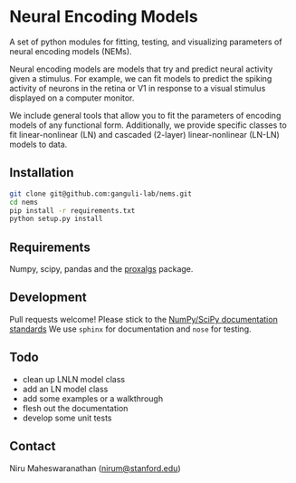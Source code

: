 # Neural Encoding Models

A set of python modules for fitting, testing, and visualizing parameters of neural encoding models (NEMs).

Neural encoding models are models that try and predict neural activity given a stimulus. For example, we can fit models to predict the spiking activity of neurons in the retina or V1 in response to a visual stimulus displayed on a computer monitor.

We include general tools that allow you to fit the parameters of encoding models of any functional form. Additionally, we provide specific classes to fit linear-nonlinear (LN) and cascaded (2-layer) linear-nonlinear (LN-LN) models to data.

## Installation
```bash
git clone git@github.com:ganguli-lab/nems.git
cd nems
pip install -r requirements.txt
python setup.py install
```

## Requirements
Numpy, scipy, pandas and the [proxalgs](https://github.com/ganguli-lab/proxalgs) package.

## Development
Pull requests welcome! Please stick to the [NumPy/SciPy documentation standards](https://github.com/numpy/numpy/blob/master/doc/HOWTO_DOCUMENT.rst.txt#docstring-standard)
We use `sphinx` for documentation and `nose` for testing.

## Todo
- clean up LNLN model class
- add an LN model class
- add some examples or a walkthrough
- flesh out the documentation
- develop some unit tests

## Contact
Niru Maheswaranathan (nirum@stanford.edu)